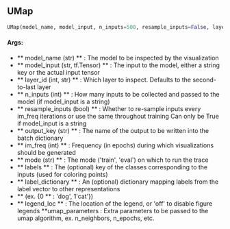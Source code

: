 ## UMap
```python
UMap(model_name, model_input, n_inputs=500, resample_inputs=False, layer_id=-2, output_key=None, im_freq=1, mode='eval', labels=None, label_dictionary=None, legend_loc='best', **umap_parameters)
```


#### Args:

* ** model_name (str) ** :  The model to be inspected by the visualization
* ** model_input (str, tf.Tensor) ** :  The input to the model, either a string key or the actual input tensor
* ** layer_id (int, str) ** :  Which layer to inspect. Defaults to the second-to-last layer
* ** n_inputs (int) ** :  How many inputs to be collected and passed to the model (if model_input is a string)
* ** resample_inputs (bool) ** :  Whether to re-sample inputs every im_freq iterations or use the same throughout training                            Can only be True if model_input is a string
* ** output_key (str) ** :  The name of the output to be written into the batch dictionary
* ** im_freq (int) ** :  Frequency (in epochs) during which visualizations should be generated
* ** mode (str) ** :  The mode ('train', 'eval') on which to run the trace
* ** labels ** :  The (optional) key of the classes corresponding to the inputs (used for coloring points)
* ** label_dictionary ** :  An (optional) dictionary mapping labels from the label vector to other representations
* ** (ex. {0 ** : 'dog', 1'cat'})
* ** legend_loc ** :  The location of the legend, or 'off' to disable figure legends
 **umap_parameters :  Extra parameters to be passed to the umap algorithm, ex. n_neighbors, n_epochs, etc.